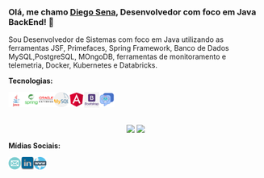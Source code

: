 ### Olá, me chamo [Diego Sena](https://anuraghazra.github.io), Desenvolvedor com foco em Java BackEnd! 👋

Sou Desenvolvedor de Sistemas com foco em Java utilizando as ferramentas JSF, Primefaces, Spring Framework, Banco de Dados MySQL,PostgreSQL, MOngoDB, ferramentas de monitoramento e telemetria, Docker, Kubernetes e Databricks.

**Tecnologias:**

<a><img align="left" src="https://github.com/diegosena7/DiegoSena/blob/main/images/java.png"
alt="Java" width="30"/></a>
<a><img align="left" src="https://github.com/diegosena7/DiegoSena/blob/main/images/spring-1.png"
alt="Spring" width="30"/></a>
<a><img align="left" src="https://github.com/diegosena7/DiegoSena/blob/main/images/oracle-2.png"
alt="Oracle" width="30"/></a>
<a><img align="left" src="https://github.com/diegosena7/DiegoSena/blob/main/images/mysql.png"
alt="MySQL" width="30"/></a>
<a><img align="left" src="https://github.com/diegosena7/DiegoSena/blob/main/images/angular.png" 
alt="Angular" width="30"/></a>
<a><img align="left" src="https://github.com/diegosena7/DiegoSena/blob/main/images/bootstrap.png" 
alt="Bootstrap" width="30"/></a>
<a><img align="left" src="https://github.com/diegosena7/DiegoSena/blob/main/images/chatbot.png"
alt="Chatbot" width="30"/></a>

<br />
<br />
<br />


<p align="center">
<img height= "170em" src="https://github-readme-stats.vercel.app/api?username=diegosena7&show_icons=true&theme=radical&bg_color=30,0d0d0d,191919&title_color=fff&text_color=fff&icon_color=79ff97&count_private=true"/>
  
<img height= "170em" src="https://github-readme-stats.vercel.app/api/top-langs/?username=diegosena7&layout=compact&theme=radical&bg_color=30,0d0d0d,191919&title_color=fff&text_color=fff&icon_color=79ff97&hide=CSharp"/>

**Mídias Sociais:**

<a href="mailto:diegosilva.sena7@gmail.com" target="_blank"><img align="left" src="https://github.com/diegosena7/DiegoSena/blob/main/images/email.png"  
alt="email" height="25"/></a>
<a href="https://www.linkedin.com/in/dsena7/" target="_blank">
<img align="left" src="https://github.com/diegosena7/DiegoSena/blob/main/images/linkedin.png" alt="linkedin" height="25"/></a>
<a href="https://diegossena.com.br/" target="_blank">
<img align="left" src="https://github.com/diegosena7/DiegoSena/blob/main/images/www.png" alt="site" height="25"/></a>
</p>
